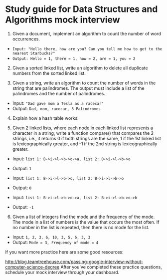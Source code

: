 # Study guide for Data Structures and Algorithms mock interview

1. Given a document, implement an algorithm to count the number of word occurrences.

- `Input: "Hello there, how are you? Can you tell me how to get to the nearest Starbucks?"`
- `Output: Hello = 1, there = 1, how = 2, are = 1, you = 2`

2. Given a sorted linked list, write an algorithm to delete all duplicate numbers from the sorted linked list.

3. Given a string, write an algorithm to count the number of words in the string that are palindromes. The output must include a list of the palindromes and the number of palindromes.

- Input: `"Dad gave mom a Tesla as a racecar"`
- Output: `Dad, mom, racecar, 3 Palindromes`

4. Explain how a hash table works.

5. Given 2 linked lists, where each node in each linked list represents a character in a string, write a function compare() that compares the 2 strings, i.e., it returns 0 if both strings are the same, 1 if the 1st linked list is lexicographically greater, and -1 if the 2nd string is lexicographically greater.

- Input: `list 1: B->i->l->b->o->a, list 2: B->i->l->b->o`
- Output: `1`

- Input: `list 1: B->i->l->b->o, list 2: B->i->l->b->o`
- Output: `0`

- Input: `list 1: B->i->l->b->o->a, list 2: B->i->l->b->o->b`
- Output: `-1`

6. Given a list of integers find the mode and the frequency of the mode. The mode in a list of numbers is the value that occurs the most often. If no number in the list is repeated, then there is no mode for the list.

- Input: `1, 2, 3, 6, 10, 3, 5, 6, 3, 3`
- Output: `Mode = 3, Frequency of mode = 4`

If you want more practice here are some good resources:

http://blog.teamtreehouse.com/passing-google-interview-without-computer-science-degree
After you've completed these practice questions, schedule your mock interview through your dashboard.
